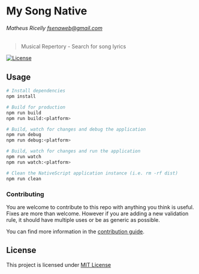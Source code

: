 # My Song Native

###### Matheus Ricelly <fsenaweb@gmail.com>

> Musical Repertory - Search for song lyrics

[![License](https://poser.pugx.org/creativeorange/gravatar/license.svg)](https://packagist.org/packages/creativeorange/gravatar)

## Usage

``` bash
# Install dependencies
npm install

# Build for production
npm run build
npm run build:<platform>

# Build, watch for changes and debug the application
npm run debug
npm run debug:<platform>

# Build, watch for changes and run the application
npm run watch
npm run watch:<platform>

# Clean the NativeScript application instance (i.e. rm -rf dist)
npm run clean
```

### Contributing

You are welcome to contribute to this repo with anything you think is useful. Fixes are more than welcome.
However if you are adding a new validation rule, it should have multiple uses or be as generic as possible.

You can find more information in the [contribution guide](CONTRIBUTING.md).


License
-------

This project is licensed under [MIT License](http://en.wikipedia.org/wiki/MIT_License)